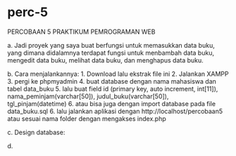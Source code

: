 # perc-5
PERCOBAAN 5 PRAKTIKUM PEMROGRAMAN WEB


a.  Jadi proyek yang saya buat berfungsi untuk memasukkan data buku, yang dimana didalamnya terdapat fungsi untuk menbambah data buku, mengedit data buku, melihat data buku, dan menghapus data buku.

b.  Cara menjalankannya:
    1.  Download lalu ekstrak file ini
    2.  Jalankan XAMPP
    3.  pergi ke phpmyadmin
    4.  buat database dengan nama mahasiswa dan tabel data_buku
    5.  lalu buat field id (primary key, auto increment, int[11]), nama_peminjam(varchar[50]), judul_buku(varchar[50]), tgl_pinjam(datetime)
    6.  atau bisa juga dengan import database pada file data_buku.sql
    6.  lalu jalankan aplikasi dengan http://localhost/percobaan5 atau sesuai nama folder dengan mengakses index.php

c.  Design database:

d.  

